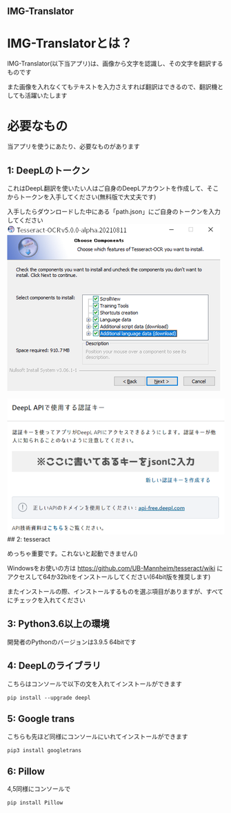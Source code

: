 ## IMG-Translator

# IMG-Translatorとは？
IMG-Translator(以下当アプリ)は、画像から文字を認識し、その文字を翻訳するものです

また画像を入れなくてもテキストを入力さえすれば翻訳はできるので、翻訳機としても活躍いたします

# 必要なもの
当アプリを使うにあたり、必要なものがあります

## 1: DeepLのトークン

これはDeepL翻訳を使いたい人はご自身のDeepLアカウントを作成して、そこからトークンを入手してください(無料版で大丈夫です)

入手したらダウンロードした中にある「path.json」にご自身のトークンを入力してください
<img src="https://github.com/YucriNatsure/IMG-Translator/blob/main/Images/Tesseract.png">

<img src="https://github.com/YucriNatsure/IMG-Translator/blob/main/Images/Deepl%20token.png">
## 2: tesseract 

めっちゃ重要です。これないと起動できません()

Windowsをお使いの方は https://github.com/UB-Mannheim/tesseract/wiki にアクセスして64か32bitをインストールしてください(64bit版を推奨します)

またインストールの際、インストールするものを選ぶ項目がありますが、すべてにチェックを入れてください

## 3: Python3.6以上の環境

開発者のPythonのバージョンは3.9.5 64bitです

## 4: DeepLのライブラリ

こちらはコンソールで以下の文を入れてインストールができます
```
pip install --upgrade deepl
```

## 5: Google trans

こちらも先ほど同様にコンソールにいれてインストールができます
```
pip3 install googletrans
```

## 6: Pillow

4,5同様にコンソールで
```
pip install Pillow
```

